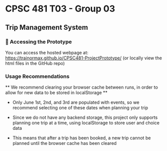 # CPSC 481 T03 - Group 03  
## Trip Management System

### 🔗 Accessing the Prototype
You can access the hosted webpage at: https://trainormax.github.io/CPSC481-ProjectPrototype/ (or locally view the html files in the GitHub repo)

### Usage Recommendations
** We recommend clearing your browser cache between runs, in order to allow for new data to be stored in localStorage **

- Only June 1st, 2nd, and 3rd are populated with events, so we recommend selecting one of these dates when planning your trip

- Since we do not have any backend storage, this project only supports planning one trip at a time, using localStorage to store user and choice data 

- This means that after a trip has been booked, a new trip cannot be planned until the browser cache has been cleared
